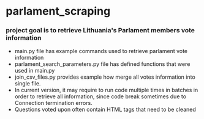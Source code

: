 # parlament_scraping
### project goal is to retrieve Lithuania's Parlament members vote information 
- main.py file has example commands used to retrieve parlament vote information
- parlament_search_parameters.py file has defined functions that were used in main.py
- join_csv_files.py provides example how merge all votes information into single file.
- In current version, it may require to run code multiple times in batches in order to retrieve all information, since code break sometimes due to Connection termination errors.
- Questions voted upon often contain HTML tags that need to be cleaned
